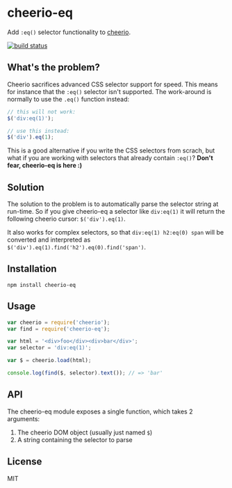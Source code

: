 # cheerio-eq

Add `:eq()` selector functionality to [cheerio](https://github.com/cheeriojs/cheerio).

[![build status](https://secure.travis-ci.org/watson/cheerio-eq.png)](http://travis-ci.org/watson/cheerio-eq)

## What's the problem?

Cheerio sacrifices advanced CSS selector support for speed. This means
for instance that the `:eq()` selector isn't supported. The work-around
is normally to use the `.eq()` function instead:

```js
// this will not work:
$('div:eq(1)');

// use this instead:
$('div').eq(1);
```

This is a good alternative if you write the CSS selectors from scrach,
but what if you are working with selectors that already contain `:eq()`?
**Don't fear, cheerio-eq is here :)**

## Solution

The solution to the problem is to automatically parse the selector
string at run-time. So if you give cheerio-eq a selector like
`div:eq(1)` it will return the following cheerio cursor:
`$('div').eq(1)`.

It also works for complex selectors, so that `div:eq(1) h2:eq(0) span`
will be converted and interpreted as
`$('div').eq(1).find('h2').eq(0).find('span')`.

## Installation

```
npm install cheerio-eq
```

## Usage

```js
var cheerio = require('cheerio');
var find = require('cheerio-eq');

var html = '<div>foo</div><div>bar</div>';
var selector = 'div:eq(1)';

var $ = cheerio.load(html);

console.log(find($, selector).text()); // => 'bar'
```

## API

The cheerio-eq module exposes a single function, which takes 2
arguments:

1. The cheerio DOM object (usually just named `$`)
1. A string containing the selector to parse

## License

MIT
